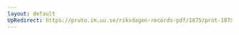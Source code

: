 ```yaml
---
layout: default
UpRedirect: https://pruto.im.uu.se/riksdagen-records-pdf/1875/prot-1875--fk--011/prot-1875--fk--011_010.pdf
---
```


